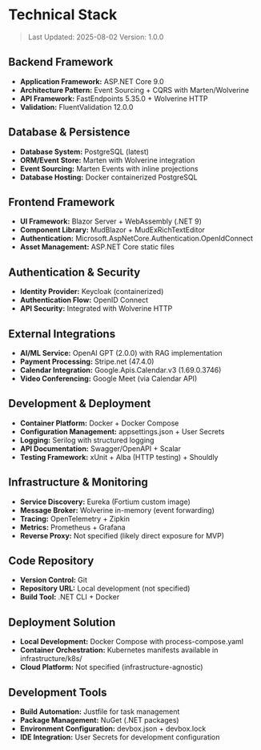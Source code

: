 # Technical Stack

> Last Updated: 2025-08-02
> Version: 1.0.0

## Backend Framework
- **Application Framework:** ASP.NET Core 9.0
- **Architecture Pattern:** Event Sourcing + CQRS with Marten/Wolverine
- **API Framework:** FastEndpoints 5.35.0 + Wolverine HTTP
- **Validation:** FluentValidation 12.0.0

## Database & Persistence
- **Database System:** PostgreSQL (latest)
- **ORM/Event Store:** Marten with Wolverine integration
- **Event Sourcing:** Marten Events with inline projections
- **Database Hosting:** Docker containerized PostgreSQL

## Frontend Framework
- **UI Framework:** Blazor Server + WebAssembly (.NET 9)
- **Component Library:** MudBlazor + MudExRichTextEditor
- **Authentication:** Microsoft.AspNetCore.Authentication.OpenIdConnect
- **Asset Management:** ASP.NET Core static files

## Authentication & Security
- **Identity Provider:** Keycloak (containerized)
- **Authentication Flow:** OpenID Connect
- **API Security:** Integrated with Wolverine HTTP

## External Integrations
- **AI/ML Service:** OpenAI GPT (2.0.0) with RAG implementation
- **Payment Processing:** Stripe.net (47.4.0)
- **Calendar Integration:** Google.Apis.Calendar.v3 (1.69.0.3746)
- **Video Conferencing:** Google Meet (via Calendar API)

## Development & Deployment
- **Container Platform:** Docker + Docker Compose
- **Configuration Management:** appsettings.json + User Secrets
- **Logging:** Serilog with structured logging
- **API Documentation:** Swagger/OpenAPI + Scalar
- **Testing Framework:** xUnit + Alba (HTTP testing) + Shouldly

## Infrastructure & Monitoring
- **Service Discovery:** Eureka (Fortium custom image)
- **Message Broker:** Wolverine in-memory (event forwarding)
- **Tracing:** OpenTelemetry + Zipkin
- **Metrics:** Prometheus + Grafana
- **Reverse Proxy:** Not specified (likely direct exposure for MVP)

## Code Repository
- **Version Control:** Git
- **Repository URL:** Local development (not specified)
- **Build Tool:** .NET CLI + Docker

## Deployment Solution
- **Local Development:** Docker Compose with process-compose.yaml
- **Container Orchestration:** Kubernetes manifests available in infrastructure/k8s/
- **Cloud Platform:** Not specified (infrastructure-agnostic)

## Development Tools
- **Build Automation:** Justfile for task management
- **Package Management:** NuGet (.NET packages)
- **Environment Configuration:** devbox.json + devbox.lock
- **IDE Integration:** User Secrets for development configuration